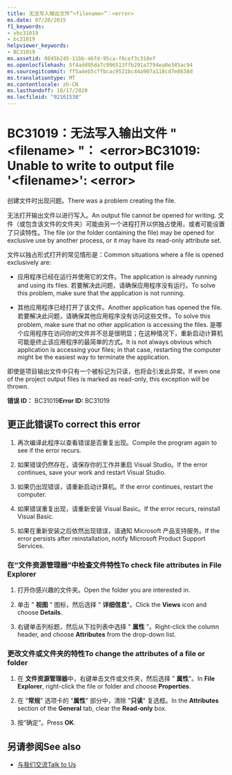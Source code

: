 ```yaml
---
title: 无法写入输出文件“<filename>”：<error>
ms.date: 07/20/2015
f1_keywords:
- vbc31019
- bc31019
helpviewer_keywords:
- BC31019
ms.assetid: 0845b245-11bb-46fd-95ca-f6cef3c318ef
ms.openlocfilehash: 5f4add95da7c996513ffb291a7794ea0e345ac94
ms.sourcegitcommit: ff5a4eb5cffbcac9521bc44a907a118cd7e8638d
ms.translationtype: MT
ms.contentlocale: zh-CN
ms.lasthandoff: 10/17/2020
ms.locfileid: "92161538"
---
```

# <a name="bc31019-unable-to-write-to-output-file-filename-error"></a><span data-ttu-id="3c5d0-102">BC31019：无法写入输出文件 " \<filename> "： \<error></span><span class="sxs-lookup"><span data-stu-id="3c5d0-102">BC31019: Unable to write to output file '\<filename>': \<error></span></span>

<span data-ttu-id="3c5d0-103">创建文件时出现问题。</span><span class="sxs-lookup"><span data-stu-id="3c5d0-103">There was a problem creating the file.</span></span>

 <span data-ttu-id="3c5d0-104">无法打开输出文件以进行写入。</span><span class="sxs-lookup"><span data-stu-id="3c5d0-104">An output file cannot be opened for writing.</span></span> <span data-ttu-id="3c5d0-105">文件（或包含该文件的文件夹）可能由另一个进程打开以供独占使用，或者可能设置了只读特性。</span><span class="sxs-lookup"><span data-stu-id="3c5d0-105">The file (or the folder containing the file) may be opened for exclusive use by another process, or it may have its read-only attribute set.</span></span>

 <span data-ttu-id="3c5d0-106">文件以独占形式打开的常见情形是：</span><span class="sxs-lookup"><span data-stu-id="3c5d0-106">Common situations where a file is opened exclusively are:</span></span>

- <span data-ttu-id="3c5d0-107">应用程序已经在运行并使用它的文件。</span><span class="sxs-lookup"><span data-stu-id="3c5d0-107">The application is already running and using its files.</span></span> <span data-ttu-id="3c5d0-108">若要解决此问题，请确保应用程序没有运行。</span><span class="sxs-lookup"><span data-stu-id="3c5d0-108">To solve this problem, make sure that the application is not running.</span></span>

- <span data-ttu-id="3c5d0-109">其他应用程序已经打开了该文件。</span><span class="sxs-lookup"><span data-stu-id="3c5d0-109">Another application has opened the file.</span></span> <span data-ttu-id="3c5d0-110">若要解决此问题，请确保其他应用程序没有访问这些文件。</span><span class="sxs-lookup"><span data-stu-id="3c5d0-110">To solve this problem, make sure that no other application is accessing the files.</span></span> <span data-ttu-id="3c5d0-111">是哪个应用程序在访问你的文件并不总是很明显；在这种情况下，重新启动计算机可能是终止该应用程序的最简单的方式。</span><span class="sxs-lookup"><span data-stu-id="3c5d0-111">It is not always obvious which application is accessing your files; in that case, restarting the computer might be the easiest way to terminate the application.</span></span>

 <span data-ttu-id="3c5d0-112">即使是项目输出文件中只有一个被标记为只读，也将会引发此异常。</span><span class="sxs-lookup"><span data-stu-id="3c5d0-112">If even one of the project output files is marked as read-only, this exception will be thrown.</span></span>

 <span data-ttu-id="3c5d0-113">**错误 ID：** BC31019</span><span class="sxs-lookup"><span data-stu-id="3c5d0-113">**Error ID:** BC31019</span></span>

## <a name="to-correct-this-error"></a><span data-ttu-id="3c5d0-114">更正此错误</span><span class="sxs-lookup"><span data-stu-id="3c5d0-114">To correct this error</span></span>

1. <span data-ttu-id="3c5d0-115">再次编译此程序以查看错误是否重复出现。</span><span class="sxs-lookup"><span data-stu-id="3c5d0-115">Compile the program again to see if the error recurs.</span></span>

2. <span data-ttu-id="3c5d0-116">如果错误仍然存在，请保存你的工作并重启 Visual Studio。</span><span class="sxs-lookup"><span data-stu-id="3c5d0-116">If the error continues, save your work and restart Visual Studio.</span></span>

3. <span data-ttu-id="3c5d0-117">如果仍出现错误，请重新启动计算机。</span><span class="sxs-lookup"><span data-stu-id="3c5d0-117">If the error continues, restart the computer.</span></span>

4. <span data-ttu-id="3c5d0-118">如果错误重复出现，请重新安装 Visual Basic。</span><span class="sxs-lookup"><span data-stu-id="3c5d0-118">If the error recurs, reinstall Visual Basic.</span></span>

5. <span data-ttu-id="3c5d0-119">如果在重新安装之后依然出现错误，请通知 Microsoft 产品支持服务。</span><span class="sxs-lookup"><span data-stu-id="3c5d0-119">If the error persists after reinstallation, notify Microsoft Product Support Services.</span></span>

### <a name="to-check-file-attributes-in-file-explorer"></a><span data-ttu-id="3c5d0-120">在“文件资源管理器”中检查文件特性</span><span class="sxs-lookup"><span data-stu-id="3c5d0-120">To check file attributes in File Explorer</span></span>

1. <span data-ttu-id="3c5d0-121">打开你感兴趣的文件夹。</span><span class="sxs-lookup"><span data-stu-id="3c5d0-121">Open the folder you are interested in.</span></span>

2. <span data-ttu-id="3c5d0-122">单击 " **视图** " 图标，然后选择 " **详细信息**"。</span><span class="sxs-lookup"><span data-stu-id="3c5d0-122">Click the **Views** icon and choose **Details**.</span></span>

3. <span data-ttu-id="3c5d0-123">右键单击列标题，然后从下拉列表中选择 " **属性** "。</span><span class="sxs-lookup"><span data-stu-id="3c5d0-123">Right-click the column header, and choose **Attributes** from the drop-down list.</span></span>

### <a name="to-change-the-attributes-of-a-file-or-folder"></a><span data-ttu-id="3c5d0-124">更改文件或文件夹的特性</span><span class="sxs-lookup"><span data-stu-id="3c5d0-124">To change the attributes of a file or folder</span></span>

1. <span data-ttu-id="3c5d0-125">在 **文件资源管理器**中，右键单击文件或文件夹，然后选择 " **属性**"。</span><span class="sxs-lookup"><span data-stu-id="3c5d0-125">In **File Explorer**, right-click the file or folder and choose **Properties**.</span></span>

2. <span data-ttu-id="3c5d0-126">在 "**常规**" 选项卡的 "**属性**" 部分中，清除 "**只读**" 复选框。</span><span class="sxs-lookup"><span data-stu-id="3c5d0-126">In the **Attributes** section of the **General** tab, clear the **Read-only** box.</span></span>

3. <span data-ttu-id="3c5d0-127">按“确定”。</span><span class="sxs-lookup"><span data-stu-id="3c5d0-127">Press **OK**.</span></span>

## <a name="see-also"></a><span data-ttu-id="3c5d0-128">另请参阅</span><span class="sxs-lookup"><span data-stu-id="3c5d0-128">See also</span></span>

- [<span data-ttu-id="3c5d0-129">与我们交流</span><span class="sxs-lookup"><span data-stu-id="3c5d0-129">Talk to Us</span></span>](/visualstudio/ide/feedback-options)
